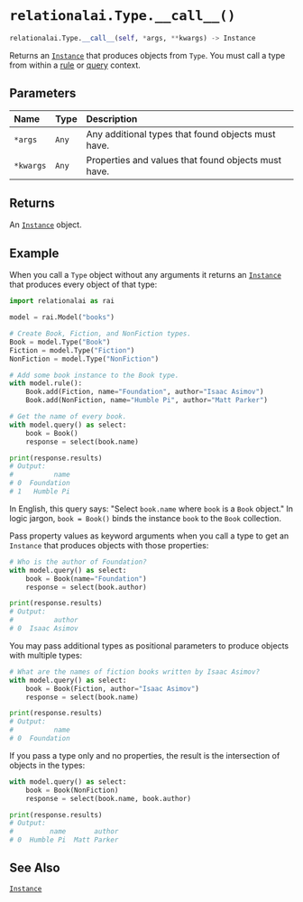 # `relationalai.Type.__call__()`

```python
relationalai.Type.__call__(self, *args, **kwargs) -> Instance
```

Returns an [`Instance`](../Instance/README.md) that produces objects from `Type`.
You must call a type from within a [rule](../Model/rule.md) or [query](../Model/query.md) context.

## Parameters

| Name | Type | Description |
| :--- | :--- | :------ |
| `*args` | `Any` | Any additional types that found objects must have. |
| `*kwargs` | `Any` | Properties and values that found objects must have. |

## Returns

An [`Instance`](../Instance/README.md) object.

## Example

When you call a `Type` object without any arguments it returns an [`Instance`](../Instance/README.md)
that produces every object of that type:

```python
import relationalai as rai

model = rai.Model("books")

# Create Book, Fiction, and NonFiction types.
Book = model.Type("Book")
Fiction = model.Type("Fiction")
NonFiction = model.Type("NonFiction")

# Add some book instance to the Book type.
with model.rule():
    Book.add(Fiction, name="Foundation", author="Isaac Asimov")
    Book.add(NonFiction, name="Humble Pi", author="Matt Parker")

# Get the name of every book.
with model.query() as select:
    book = Book()
    response = select(book.name)

print(response.results)
# Output:
#          name
# 0  Foundation
# 1   Humble Pi
```

In English, this query says:
"Select `book.name` where `book` is a `Book` object."
In logic jargon, `book = Book()` binds the instance `book` to the `Book` collection.

Pass property values as keyword arguments when you call a type to
get an `Instance` that produces objects with those properties:

```python
# Who is the author of Foundation?
with model.query() as select:
    book = Book(name="Foundation")
    response = select(book.author)

print(response.results)
# Output:
#          author
# 0  Isaac Asimov
```

You may pass additional types as positional parameters to produce objects with multiple types:

```python
# What are the names of fiction books written by Isaac Asimov?
with model.query() as select:
    book = Book(Fiction, author="Isaac Asimov")
    response = select(book.name)

print(response.results)
# Output:
#          name
# 0  Foundation
```

If you pass a type only and no properties, the result is the intersection of objects in the types:

```python
with model.query() as select:
    book = Book(NonFiction)
    response = select(book.name, book.author)

print(response.results)
# Output:
#         name       author
# 0  Humble Pi  Matt Parker
```

## See Also

[`Instance`](../Instance/README.md)
